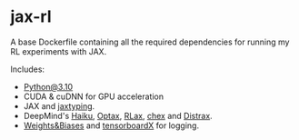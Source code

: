 # jax-rl

A base Dockerfile containing all the required dependencies for running my RL experiments with JAX.

Includes:

-   Python@3.10
-   CUDA & cuDNN for GPU acceleration
-   JAX and [jaxtyping](https://github.com/google/jaxtyping).
-   DeepMind's [Haiku](https://github.com/deepmind/dm-haiku), [Optax](https://github.com/deepmind/optax), [RLax](https://github.com/deepmind/rlax), [chex](https://github.com/deepmind/chex) and [Distrax](https://github.com/deepmind/chex).
-   [Weights&Biases](https://wandb.ai) and [tensorboardX](https://github.com/lanpa/tensorboardX) for logging.

